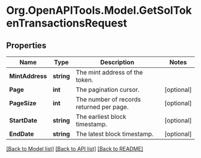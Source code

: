 # Org.OpenAPITools.Model.GetSolTokenTransactionsRequest

## Properties

Name | Type | Description | Notes
------------ | ------------- | ------------- | -------------
**MintAddress** | **string** | The mint address of the token. | 
**Page** | **int** | The pagination cursor. | [optional] 
**PageSize** | **int** | The number of records returned per page. | [optional] 
**StartDate** | **string** | The earliest block timestamp. | [optional] 
**EndDate** | **string** | The latest block timestamp. | [optional] 

[[Back to Model list]](../README.md#documentation-for-models) [[Back to API list]](../README.md#documentation-for-api-endpoints) [[Back to README]](../README.md)

